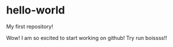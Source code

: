 # hello-world
My first repository!

Wow! I am so excited to start working on github!
Try run boissss!!
